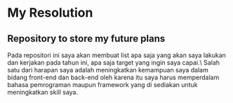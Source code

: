 
<h1> My Resolution </h1>

<h2>Repository to store my future plans</h2>

<p>Pada repositori ini saya akan membuat list apa saja yang akan saya lakukan dan kerjakan pada tahun ini, apa saja target yang ingin saya capai.\ Salah satu dari  harapan saya adalah meningkatkan kemampuan saya dalam bidang front-end dan back-end oleh karena itu saya harus memperdalam bahasa pemrograman maupun framework yang di sediakan untuk meningkatkan skill saya.</p>
